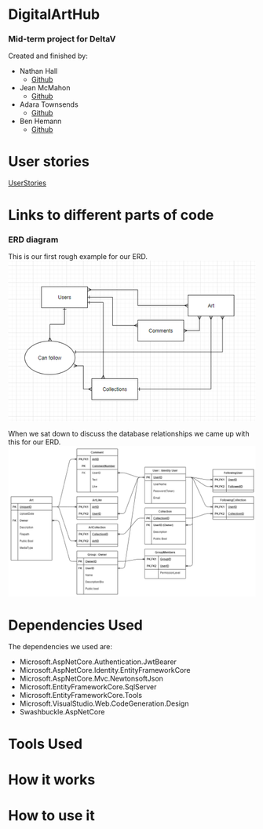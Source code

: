 
# DigitalArtHub
### Mid-term project for DeltaV   
Created and finished by:
- Nathan Hall 
    - [Github](https://github.com/Vavyo)
- Jean McMahon 
    - [Github](https://github.com/jmcia2020)
- Adara Townsends 
    - [Github](https://github.com/adard2002)
- Ben Hemann 
    - [Github](https://github.com/Kozer2)


# User stories
[UserStories](requirements.md)


# Links to different parts of code




### ERD diagram
This is our first rough example for our ERD.
![Diagram](assets/image.png)


When we sat down to discuss the database relationships we came up with this for our ERD.
![Diagram](assets/DigitalArtHubERD.png)


# Dependencies Used
The dependencies we used are:
 - Microsoft.AspNetCore.Authentication.JwtBearer
 - Microsoft.AspNetCore.Identity.EntityFrameworkCore
 - Microsoft.AspNetCore.Mvc.NewtonsoftJson
 - Microsoft.EntityFrameworkCore.SqlServer
 - Microsoft.EntityFrameworkCore.Tools
 - Microsoft.VisualStudio.Web.CodeGeneration.Design
 - Swashbuckle.AspNetCore

# Tools Used



# How it works




# How to use it
